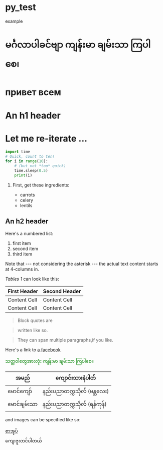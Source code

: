# py_test
example

# မင်္ဂလာပါခင်ဗျာ ကျန်းမာ ချမ်းသာ ကြပါစေ၊
# привет всем

An h1 header
============

# Let me re-iterate ...

~~~python
import time
# Quick, count to ten!
for i in range(10):
    # (but not *too* quick)
    time.sleep(0.5)
    print(i)
~~~
 1. First, get these ingredients:

      * carrots
      * celery
      * lentils


An h2 header
------------

Here's a numbered list:

 1. first item
 2. second item
 3. third item
 
Note that --- not considering the asterisk --- the actual text content starts at 4-columns in.

*Tables 1* can look like this:

| First Header  | Second Header |
| ------------- | ------------- |
| Content Cell  | Content Cell  |
| Content Cell  | Content Cell  |



> Block quotes are

> written like so.

> They can span multiple paragraphs,if you like.

Here's a link to [a facebook](https://www.facebook.com/profile.php?id=100036167504749)

<font color="green"> သတ္တဝါတွေအားလုံး ကျန်းမာ ချမ်းသာ ကြပါစေ။ </font>

| အမည် | ကျောင်းသားနံပါတ် |
| --- | ---|
|မောင်ကျော် | နည်းပညာတက္ကသိုလ် (မန္တလေး) |
| မောင်ချမ်းသာ | နည်းပညာတက္ကသိုလ် (ရန်ကုန်) |

and images can be specified like so:


[စာအုပ်](https://github.com/mgbo/py_test/blob/master/toread/Программирование_Scratch.pdf) <br/>
ကျေးဇူးတင်ပါတယ်
